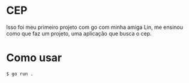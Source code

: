 # CEP 

Isso foi meu primeiro projeto com go com minha amiga Lin, me ensinou como que faz um projeto, uma aplicação que busca o cep.

# Como usar

```sh
$ go run . 
```
